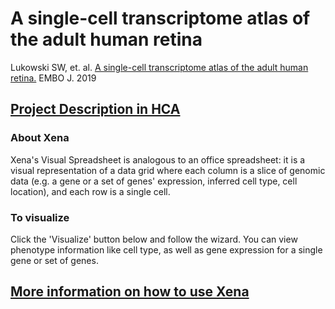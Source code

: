 # A single-cell transcriptome atlas of the adult human retina

Lukowski SW, et. al. [A single-cell transcriptome atlas of the adult human retina.](https://www.ncbi.nlm.nih.gov/pubmed/31436334) EMBO J. 2019

## [Project Description in HCA](https://data.humancellatlas.org/explore/projects/8185730f-4113-40d3-9cc3-929271784c2b)

### About Xena
Xena's Visual Spreadsheet is analogous to an office spreadsheet: it is a visual representation of a data grid where each column is a slice of genomic data (e.g. a gene or a set of genes' expression, inferred cell type, cell location), and each row is a single cell.

### To visualize
Click the 'Visualize' button below and follow the wizard. You can view phenotype information like cell type, as well as gene expression for a single gene or set of genes.

## [More information on how to use Xena](https://singlecell.xenabrowser.net/datapages/?markdown=https://raw.githubusercontent.com/ucscXena/cohortMetaData/master/hub_singlecellnew.xenahubs.net/example1/info.mdown)

<br>
